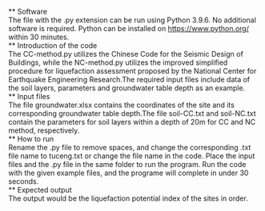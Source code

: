 ** Software  
The file with the .py extension can be run using Python 3.9.6. No additional software is required. Python can be installed on https://www.python.org/ within 30 minutes.   
** Introduction of the code  
The CC-method.py utilizes the Chinese Code for the Seismic Design of Buildings, while the NC-method.py utilizes the improved simplified procedure for liquefaction assessment proposed by the National Center for Earthquake Engineering Research.The required input files include data of the soil layers, parameters and groundwater table depth as an example.  
** Input files  
The file groundwater.xlsx contains the coordinates of the site and its corresponding groundwater table depth.The file soil-CC.txt and soil-NC.txt contain the parameters for soil layers within a depth of 20m for CC and NC method, respectively.  
** How to run  
Rename the .py file to remove spaces, and change the corresponding .txt file name to tuceng.txt or change the file name in the code. Place the input files and the .py file in the same folder to run the program. Run the code with the given example files, and the programe will complete in under 30 seconds.  
** Expected output  
The output would be the liquefaction potential index of the sites in order.
